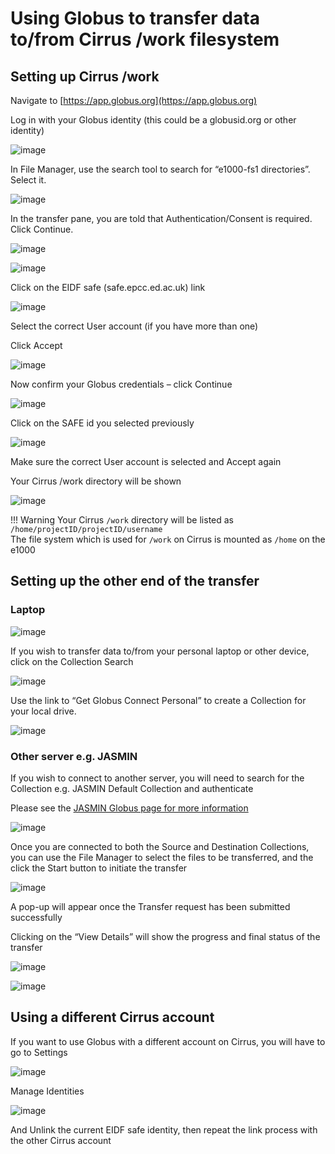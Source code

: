 # Using Globus to transfer data to/from Cirrus /work filesystem

## Setting up Cirrus /work

Navigate to [https://app.globus.org](https://app.globus.org)

Log in with your Globus identity (this could be a globusid.org or other identity)

![image](../images/globus/1-login.jpg)


In File Manager, use the search tool to search for “e1000-fs1 directories”. Select it.

![image](../images/globus/2-e1000-search.jpg)

In the transfer pane, you are told that Authentication/Consent is required. Click Continue.

![image](../images/globus/3-continue.jpg)

![image](../images/globus/4-link-eidf.jpg)

Click on the EIDF safe (safe.epcc.ed.ac.uk) link

![image](../images/globus/5-safe.jpg)

Select the correct User account (if you have more than one)

Click Accept

![image](../images/globus/6-continue.jpg)

Now confirm your Globus credentials – click Continue


![image](../images/globus/7-identity.jpg)

Click on the SAFE id you selected previously

![image](../images/globus/8-safe.jpg)

Make sure the correct User account is selected and Accept again

Your Cirrus /work directory will be shown 

![image](../images/globus/9-work.jpg)

!!! Warning 
    Your Cirrus `/work` directory will be listed as `/home/projectID/projectID/username`  <br>
    The file system which is used for `/work` on Cirrus is mounted as `/home` on the e1000

## Setting up the other end of the transfer

### Laptop

![image](../images/globus/10-destination.jpg)

If you wish to transfer data to/from your personal laptop or other device, click on the Collection Search

![image](../images/globus/11-globus-connect-personal.jpg)

Use the link to “Get Globus Connect Personal” to create a Collection for your local drive.

![image](../images/globus/12-to-laptop.jpg)

### Other server e.g. JASMIN 

If you wish to connect to another server, you will need to search for the Collection e.g. JASMIN Default Collection and authenticate

Please see the [JASMIN Globus page for more information](https://help.jasmin.ac.uk/docs/data-transfer/globus-transfers-with-jasmin/)

![image](../images/globus/13-jasmin.jpg)

Once you are connected to both the Source and Destination Collections, you can use the File Manager to select the files to be transferred, and the click the Start button to initiate the transfer

![image](../images/globus/14-transfer.jpg)

A pop-up will appear once the Transfer request has been submitted successfully

Clicking on the “View Details” will show the progress and final status of the transfer

![image](../images/globus/15-result.jpg)

![image](../images/globus/16-transferred.jpg)

## Using a different Cirrus account

If you want to use Globus with a different account on Cirrus, you will have to go to Settings

![image](../images/globus/17-settings.jpg)

Manage Identities

![image](../images/globus/18-unlink.jpg)

And Unlink the current EIDF safe identity, then repeat the link process with the other Cirrus account